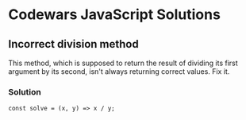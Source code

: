 # Codewars JavaScript Solutions

## Incorrect division method

This method, which is supposed to return the result of dividing its first argument by its second, isn't always returning correct values. Fix it.

### Solution

```
const solve = (x, y) => x / y;
```
